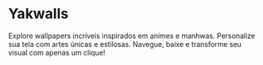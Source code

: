 # Yakwalls
Explore wallpapers incríveis inspirados em animes e manhwas. Personalize sua tela com artes únicas e estilosas. Navegue, baixe e transforme seu visual com apenas um clique!
